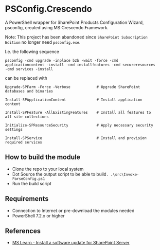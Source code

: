 # PSConfig.Crescendo

A PowerShell wrapper for SharePoint Products Configuration Wizard, psconfig, created using MS Crescendo Framework.

Note: This project has been abandoned since `SharePoint Subscription Edition` no longer need `psconfig.exe`.

I.e. the following sequence

~~~
psconfig -cmd upgrade -inplace b2b -wait -force -cmd applicationcontent -install -cmd installfeatures -cmd secureresources -cmd services -install
~~~

can be replaced with

~~~
Upgrade-SPFarm -Force -Verbose            # Upgrade SharePoint databases and binaries

Install-SPApplicationContent              # Install application content

Install-SPFeature -AllExistingFeatures    # Install all features to all site collections

Initialize-SPResourceSecurity             # Apply necessary security settings

Install-SPService                         # Install and provision required services
~~~

## How to build the module

* Clone the repo to your local system
* Dot Source the output script to be able to build`. .\src\Invoke-ParseConfig.ps1`
* Run the build script

## Requirements

* Connection to Internet or pre-download the modules needed
* PowerShell 7.2.x or higher

## References

* [MS Learn - Install a software update for SharePoint Server](https://learn.microsoft.com/en-us/sharepoint/upgrade-and-update/install-a-software-update)

